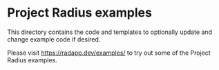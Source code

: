 # Project Radius examples

This directory contains the code and templates to optionally update and change example code if desired.

Please visit https://radapp.dev/examples/ to try out some of the Project Radius examples.